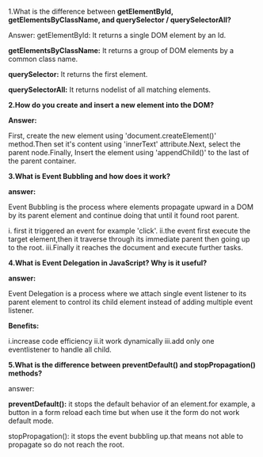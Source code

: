 1.What is the difference between **getElementById, getElementsByClassName, and querySelector / querySelectorAll?**

 Answer:
 getElementById: It returns a single DOM element by an Id.

 **getElementsByClassName:** It returns a group of DOM elements by a common class name.

 **querySelector:** It returns the first element.
 
 **querySelectorAll:** It returns nodelist of all matching elements.

**2.How do you create and insert a new element into the DOM?**

 **Answer:**

 First, create the new element using 'document.createElement()' method.Then set it's content using 'innerText' attribute.Next, select the parent node.Finally, Insert the element using 'appendChild()' to the last of the parent container.

**3.What is Event Bubbling and how does it work?**
  
  **answer:**

  Event Bubbling is the process where elements propagate upward in a DOM by its parent element and continue doing that until it found root parent.

  i. first it triggered an event for example 'click'.
  ii.the event first execute the target element,then it traverse through its immediate parent then going up to the root.
  iii.Finally it reaches the document and execute further tasks.
  
  **4.What is Event Delegation in JavaScript? Why is it useful?**
   
   **answer:** 

   Event Delegation is a process where we attach single event listener to its parent element to control its child element instead of adding multiple event listener.

   **Benefits:**

   i.increase code efficiency
   ii.it work dynamically
   iii.add only one eventlistener to handle all child.

**5.What is the difference between preventDefault() and stopPropagation() methods?**
 
 answer:

 **preventDefault():** it stops the default behavior of an element.for example, a button in a form reload each time but when use it the form do not work default mode.

 stopPropagation(): it stops the event bubbling up.that means not able to propagate so do not reach the root.

 